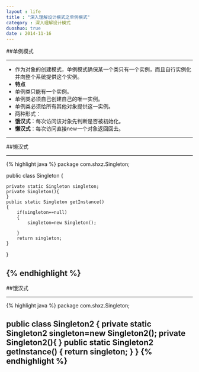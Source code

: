 ```yaml
---
layout : life
title : "深入理解设计模式之单例模式"
category : 深入理解设计模式
duoshuo: true
date : 2014-11-16
---
```


##单例模式

-------------

* 作为对象的创建模式，单例模式确保某一个类只有一个实例，而且自行实例化并向整个系统提供这个实例。
* **特点**
 * 单例类只能有一个实例。
 * 单例类必须自己创建自己的唯一实例。
 * 单例类必须给所有其他对象提供这一实例。
* 两种形式：
 * **饿汉式**：每次访问该对象先判断是否被初始化。
 * **懒汉式**：每次访问直接new一个对象返回回去。
 
-------------------------

##懒汉式

--------------------------
{% highlight java %}
package com.shxz.Singleton;

public class Singleton {
	
	private static Singleton singleton;
	private Singleton(){
	}
	public static Singleton getInstance()
	{
		if(singleton==null)
		{
			singleton=new Singleton();
			
		}
		return singleton;
	}
}

{% endhighlight %}
-----------

##饿汉式

--------------------------
{% highlight java %}
package com.shxz.Singleton;

public class Singleton2 {
	private static Singleton2 singleton=new Singleton2();
	private Singleton2(){
	}
	public static Singleton2 getInstance()
	{
		return singleton;
	}
}
{% endhighlight %}
-----------